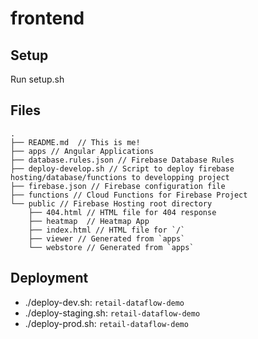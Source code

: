 # frontend

## Setup

Run setup.sh

## Files

```
.
├── README.md  // This is me!
├── apps // Angular Applications
├── database.rules.json // Firebase Database Rules
├── deploy-develop.sh // Script to deploy firebase hosting/database/functions to developping project
├── firebase.json // Firebase configuration file
├── functions // Cloud Functions for Firebase Project
└── public // Firebase Hosting root directory
    ├── 404.html // HTML file for 404 response
    ├── heatmap  // Heatmap App
    ├── index.html // HTML file for `/`
    ├── viewer // Generated from `apps`
    └── webstore // Generated from `apps`
```

## Deployment

- ./deploy-dev.sh: `retail-dataflow-demo`
- ./deploy-staging.sh: `retail-dataflow-demo`
- ./deploy-prod.sh: `retail-dataflow-demo`
